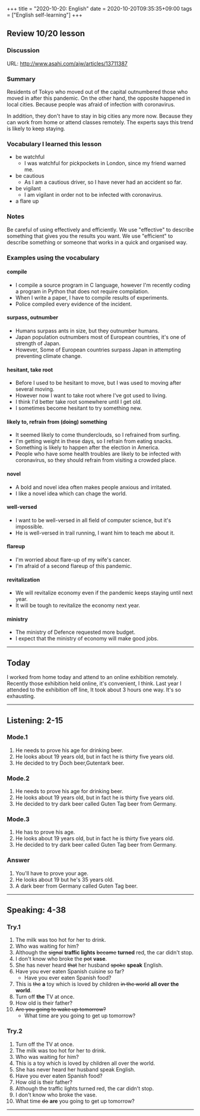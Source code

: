 +++
title =  "2020-10-20: English"
date = 2020-10-20T09:35:35+09:00
tags = ["English self-learning"]
+++
## Review 10/20 lesson

### Discussion

URL: http://www.asahi.com/ajw/articles/13711387

### Summary

Residents of Tokyo who moved out of the capital outnumbered those who moved in after this pandemic.
On the other hand, the opposite happened in local cities.
Because people was afraid of infection with coronavirus.

In addition, they don't have to stay in big cities any more now.
Because they can work from home or attend classes remotely. 
The experts says this trend is likely to keep staying.

### Vocabulary I learned this lesson

* be watchful
    - I was watchful for pickpockets in London, since my friend warned me.
* be cautious
    - As I am a cautious driver, so I have never had an accident so far.
* be vigilant
    - I am vigilant in order not to be infected with coronavirus. 
* a flare up

### Notes

Be careful of using effectively and efficiently.
We use "effective" to describe something that gives you the results you want.
We use "efficient" to describe something or someone that works in a quick and organised way.

### Examples using the vocabulary 

#### compile

* I compile a source program in C language,
    however I'm recently coding a program in Python that does not require compilation.
* When I write a paper, I have to compile results of experiments.
* Police compiled every evidence of the incident. 

#### surpass, outnumber

* Humans surpass ants in size, but they outnumber humans.
* Japan population outnumbers most of European countries, it's one of strength of Japan.
* However, Some of European countries surpass Japan in attempting preventing climate change.

#### hesitant, take root

* Before I used to be hesitant to move, but I was used to moving after several moving.
* However now I want to take root where I've got used to living.
* I think I'd better take root somewhere until I get old.
* I sometimes become hesitant to try something new.

#### likely to, refrain from (doing) something

* It seemed likely to come thunderclouds, so I refrained from surfing.
* I'm getting weight in these days, so I refrain from eating snacks.
* Something is likely to happen after the election in America.
* People who have some health troubles are likely to be infected with coronavirus,
    so they should refrain from visiting a crowded place.

#### novel

* A bold and novel idea often makes people anxious and irritated.
* I like a novel idea which can chage the world. 

#### well-versed

* I want to be well-versed in all field of computer science, but it's impossible.
* He is well-versed in trail running, I want him to teach me about it.

#### flareup

* I'm worried about flare-up of my wife's cancer.
* I'm afraid of a second flareup of this pandemic.

#### revitalization

* We will revitalize economy even if the pandemic keeps staying until next year.
* It will be tough to revitalize the economy next year.

#### ministry

* The ministry of Defence requested more budget.
* I expect that the ministry of economy will make good jobs.

- - -

## Today

I worked from home today and attend to an online exhibition remotely.
Recently those exhibition held online, it's convenient, I think.
Last year I attended to the exhibition off line,
It took about 3 hours one way. It's so exhausting.

- - -

## Listening: 2-15

### Mode.1

1. He needs to prove his age for drinking beer.
2. He looks about 19 years old, but in fact he is thirty five years old.
3. He decided to try Doch beer,Gutentark beer.

### Mode.2

1. He needs to prove his age for drinking beer.
2. He looks about 19 years old, but in fact he is thirty five years old.
3. He decided to try dark beer called Guten Tag beer from Germany.

### Mode.3

1. He has to prove his age.
2. He looks about 19 years old, but in fact he is thirty five years old.
3. He decided to try dark beer called Guten Tag beer from Germany.

### Answer

1. You'll have to prove your age.
2. He looks about 19 but he's 35 years old.
3. A dark beer from Germany called Guten Tag beer.

- - -
## Speaking: 4-38

### Try.1

1. The milk was too hot for her to drink.
2. Who was waiting for him?
3. Although the ~~signal~~ **traffic lights** ~~became~~ **turned** red, the car didn't stop.
4. I don't know who broke the ~~pot~~ **vase**.
5. She has never heard ~~that~~ her husband ~~spoke~~ **speak** English.
6. Have you ever eaten Spanish cuisine so far?
    - Have you ever eaten Spanish food?
7. This is ~~the~~ **a** toy which is loved by children ~~in the world~~ **all over the world**.
8. Turn off **the** TV at once.
9. How old is their father?
10. ~~Are you going to wake up tomorrow?~~
    - What time are you going to get up tomorrow?

### Try.2

1. Turn off the TV at once.
2. The milk was too hot for her to drink.
3. Who was waiting for him?
4. This is a toy which is loved by children all over the world.
5. She has never heard her husband speak English.
6. Have you ever eaten Spanish food?
7. How old is their father?
8. Although the traffic lights turned red, the car didn't stop.
9. I don't know who broke the vase.
10. What time ~~do~~ **are** you going to get up tomorrow?

- - -

